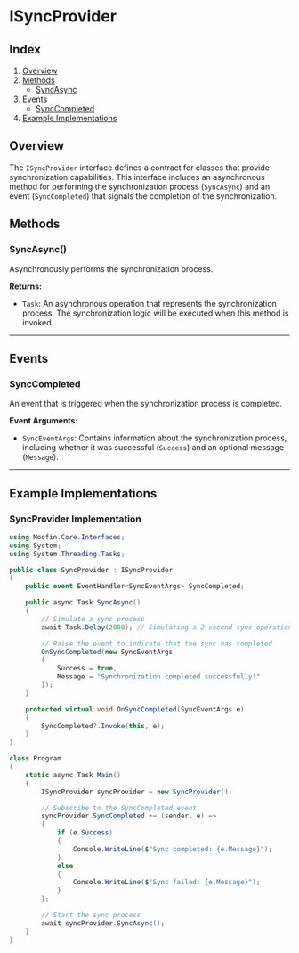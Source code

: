 # ISyncProvider

## Index

1. [Overview](#overview)
2. [Methods](#methods)
   - [SyncAsync](#syncasync)
3. [Events](#events)
   - [SyncCompleted](#syncccompleted)
4. [Example Implementations](#example-implementations)

## Overview

The `ISyncProvider` interface defines a contract for classes that provide synchronization capabilities. This interface includes an asynchronous method for performing the synchronization process (`SyncAsync`) and an event (`SyncCompleted`) that signals the completion of the synchronization.

## Methods

### SyncAsync()

Asynchronously performs the synchronization process.

**Returns:**

- `Task`: An asynchronous operation that represents the synchronization process. The synchronization logic will be executed when this method is invoked.

---

## Events

### SyncCompleted

An event that is triggered when the synchronization process is completed.

**Event Arguments:**

- `SyncEventArgs`: Contains information about the synchronization process, including whether it was successful (`Success`) and an optional message (`Message`).

---

## Example Implementations

### SyncProvider Implementation

```csharp
using Moofin.Core.Interfaces;
using System;
using System.Threading.Tasks;

public class SyncProvider : ISyncProvider
{
    public event EventHandler<SyncEventArgs> SyncCompleted;

    public async Task SyncAsync()
    {
        // Simulate a sync process
        await Task.Delay(2000); // Simulating a 2-second sync operation

        // Raise the event to indicate that the sync has completed
        OnSyncCompleted(new SyncEventArgs
        {
            Success = true,
            Message = "Synchronization completed successfully!"
        });
    }

    protected virtual void OnSyncCompleted(SyncEventArgs e)
    {
        SyncCompleted?.Invoke(this, e);
    }
}

class Program
{
    static async Task Main()
    {
        ISyncProvider syncProvider = new SyncProvider();

        // Subscribe to the SyncCompleted event
        syncProvider.SyncCompleted += (sender, e) =>
        {
            if (e.Success)
            {
                Console.WriteLine($"Sync completed: {e.Message}");
            }
            else
            {
                Console.WriteLine($"Sync failed: {e.Message}");
            }
        };

        // Start the sync process
        await syncProvider.SyncAsync();
    }
}
